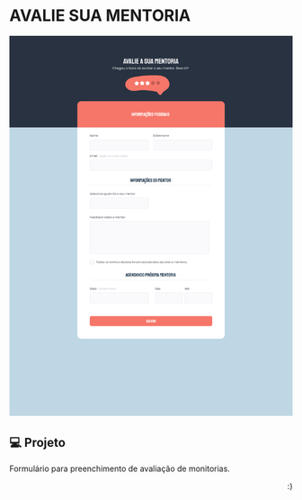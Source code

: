 <h1>AVALIE SUA MENTORIA</h1>

<img src="assets/formularios-avan.png">

## 💻 Projeto

Formulário para preenchimento de avaliação de monitorias.

<p align="right">:)</p>
